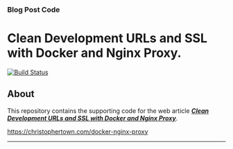 ### Blog Post Code

# Clean Development URLs and SSL with Docker and Nginx Proxy.

[![Build Status](https://travis-ci.org/christophla/docker-nginx-proxy.svg?branch=master)](https://travis-ci.org/christophla/docker-nginx-proxy)

## About

This repository contains the supporting code for the web article [***Clean Development URLs and SSL with Docker and Nginx Proxy***](https://christophertown.com/docker-nginx-proxy).

https://christophertown.com/docker-nginx-proxy

---
